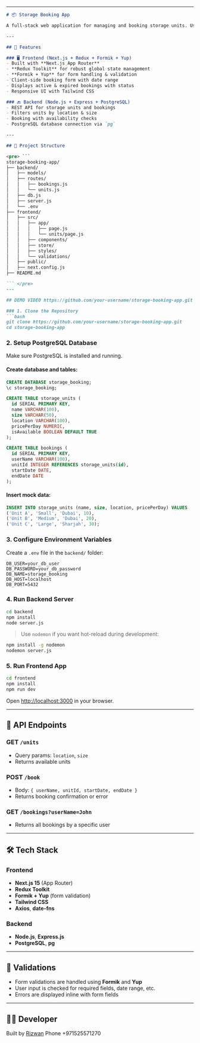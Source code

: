 
---

```markdown
# 📦 Storage Booking App

A full-stack web application for managing and booking storage units. Users can browse available units, make bookings, and view their booking history.

---

## 🚀 Features

### 🖥️ Frontend (Next.js + Redux + Formik + Yup)
- Built with **Next.js App Router**
- **Redux Toolkit** for robust global state management
- **Formik + Yup** for form handling & validation
- Client-side booking form with date range
- Displays active & expired bookings with status
- Responsive UI with Tailwind CSS

### 🔙 Backend (Node.js + Express + PostgreSQL)
- REST API for storage units and bookings
- Filters units by location & size
- Booking with availability checks
- PostgreSQL database connection via `pg`

---

## 📁 Project Structure

<pre> ```
storage-booking-app/
├── backend/
│   ├── models/
│   ├── routes/
│   │   ├── bookings.js
│   │   └── units.js
│   ├── db.js
│   ├── server.js
│   └── .env
├── frontend/
│   ├── src/
│   │   ├── app/
│   │   │   ├── page.js
│   │   │   └── units/page.js
│   │   ├── components/
│   │   ├── store/
│   │   ├── styles/
│   │   └── validations/
│   ├── public/
│   ├── next.config.js
├── README.md

``` </pre>
---

## DEMO VIDEO https://github.com/your-username/storage-booking-app.git

### 1. Clone the Repository
```bash
git clone https://github.com/your-username/storage-booking-app.git
cd storage-booking-app
```

### 2. Setup PostgreSQL Database
Make sure PostgreSQL is installed and running.

#### Create database and tables:
```sql
CREATE DATABASE storage_booking;
\c storage_booking;

CREATE TABLE storage_units (
  id SERIAL PRIMARY KEY,
  name VARCHAR(100),
  size VARCHAR(50),
  location VARCHAR(100),
  pricePerDay NUMERIC,
  isAvailable BOOLEAN DEFAULT TRUE
);

CREATE TABLE bookings (
  id SERIAL PRIMARY KEY,
  userName VARCHAR(100),
  unitId INTEGER REFERENCES storage_units(id),
  startDate DATE,
  endDate DATE
);
```

#### Insert mock data:
```sql
INSERT INTO storage_units (name, size, location, pricePerDay) VALUES
('Unit A', 'Small', 'Dubai', 10),
('Unit B', 'Medium', 'Dubai', 20),
('Unit C', 'Large', 'Sharjah', 30);
```

### 3. Configure Environment Variables
Create a `.env` file in the `backend/` folder:
```env
DB_USER=your_db_user
DB_PASSWORD=your_db_password
DB_NAME=storage_booking
DB_HOST=localhost
DB_PORT=5432
```

### 4. Run Backend Server
```bash
cd backend
npm install
node server.js
```

> Use `nodemon` if you want hot-reload during development:
```bash
npm install -g nodemon
nodemon server.js
```

### 5. Run Frontend App
```bash
cd frontend
npm install
npm run dev
```

Open [http://localhost:3000](http://localhost:3000) in your browser.

---

## 🧪 API Endpoints

### GET `/units`

* Query params: `location`, `size`
* Returns available units

### POST `/book`

* Body: `{ userName, unitId, startDate, endDate }`
* Returns booking confirmation or error

### GET `/bookings?userName=John`

* Returns all bookings by a specific user

---

## 🛠️ Tech Stack

### Frontend

* **Next.js 15** (App Router)
* **Redux Toolkit**
* **Formik + Yup** (form validation)
* **Tailwind CSS**
* **Axios**, **date-fns**

### Backend

* **Node.js**, **Express.js**
* **PostgreSQL**, **pg**

---

## 📌 Validations

* Form validations are handled using **Formik** and **Yup**
* User input is checked for required fields, date range, etc.
* Errors are displayed inline with form fields

---

## 👨‍💻 Developer

Built by [Rizwan](https://github.com/rizwanbinnawz)
Phone +971525571270

